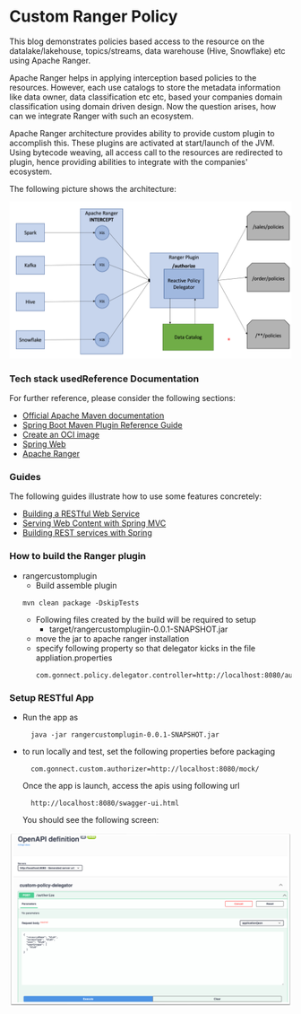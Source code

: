 # Custom Ranger Policy 
This blog demonstrates policies based access to the resource on the datalake/lakehouse, topics/streams, 
data warehouse  (Hive, Snowflake) etc using Apache Ranger.

Apache Ranger helps in applying interception based policies to the resources. However, each use catalogs to store the 
metadata information like data owner, data classification etc etc, based your companies domain classification using domain 
driven design. Now the question arises, how can we integrate Ranger
with such an ecosystem.

Apache Ranger architecture provides ability to provide custom plugin to accomplish this. These plugins are activated at 
start/launch of the JVM. Using bytecode weaving, all access call to the resources are redirected to plugin, hence 
providing abilities to integrate with the companies' ecosystem.

The following picture shows the architecture:

![Ranger Architecture](ranger-architecture.png)


### Tech stack usedReference Documentation
For further reference, please consider the following sections:

* [Official Apache Maven documentation](https://maven.apache.org/guides/index.html)
* [Spring Boot Maven Plugin Reference Guide](https://docs.spring.io/spring-boot/docs/2.7.0/maven-plugin/reference/html/)
* [Create an OCI image](https://docs.spring.io/spring-boot/docs/2.7.0/maven-plugin/reference/html/#build-image)
* [Spring Web](https://docs.spring.io/spring-boot/docs/2.7.0/reference/htmlsingle/#boot-features-developing-web-applications)
* [Apache Ranger](https://ranger.apache.org/)

### Guides
The following guides illustrate how to use some features concretely:

* [Building a RESTful Web Service](https://spring.io/guides/gs/rest-service/)
* [Serving Web Content with Spring MVC](https://spring.io/guides/gs/serving-web-content/)
* [Building REST services with Spring](https://spring.io/guides/tutorials/bookmarks/)


### How to build the Ranger plugin
- rangercustomplugin 
  - Build assemble plugin
  ````shell
  mvn clean package -DskipTests
  ````
  - Following files created by the build will be required to setup
    - target/rangercustomplugiin-0.0.1-SNAPSHOT.jar
  - move the jar to apache ranger installation
  - specify following property so that delegator kicks in the file appliation.properties
    ````
    com.gonnect.policy.delegator.controller=http://localhost:8080/authorize
    ````  
### Setup RESTful App
- Run the app as
  ````
    java -jar rangercustomplugin-0.0.1-SNAPSHOT.jar
  ````
- to run locally and test, set the following properties before packaging
  ````
    com.gonnect.custom.authorizer=http://localhost:8080/mock/
  ````
  
  Once the app is launch, access the apis using following url
  ```shell
    http://localhost:8080/swagger-ui.html
  ```
   You should see the following screen:

![Ranger Architecture](swagger.png)
